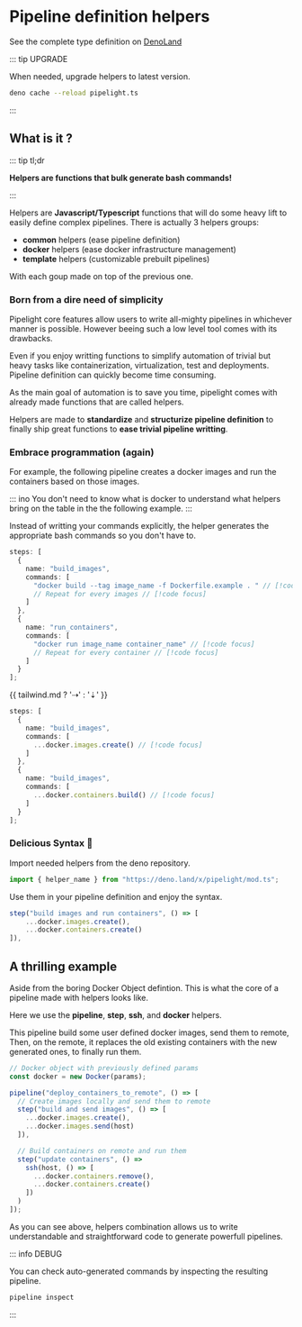 <script setup lang="ts">
import Example from "@components/Example.vue";
import Sheet from "@components/Sheet.vue";
import { tailwind } from "@utils/breakpoints.ts";
</script>

# Pipeline definition helpers

See the complete type definition on [DenoLand](https://deno.land/x/pipelight/mod.ts)

::: tip UPGRADE

When needed, upgrade helpers to latest version.

```sh
deno cache --reload pipelight.ts
```

:::

## What is it ?

::: tip tl;dr

**Helpers are functions that bulk generate bash commands!**

:::

Helpers are **Javascript/Typescript** functions that will do some heavy lift to easily define complex pipelines.
There is actually 3 helpers groups:

- **common** helpers (ease pipeline definition)
- **docker** helpers (ease docker infrastructure management)
- **template** helpers (customizable prebuilt pipelines)

With each goup made on top of the previous one.

### Born from a dire need of simplicity

Pipelight core features allow users to write all-mighty pipelines in whichever manner is possible.
However beeing such a low level tool comes with its drawbacks.

Even if you enjoy writting functions to simplify automation of trivial but heavy tasks
like containerization, virtualization, test and deployments.
Pipeline definition can quickly become time consuming.

As the main goal of automation is to save you time, pipelight comes with already made functions
that are called helpers.

Helpers are made to **standardize** and **structurize pipeline definition**
to finally ship great functions to **ease trivial pipeline writting**.

### Embrace programmation (again)

For example, the following pipeline creates a docker images and run the containers based on those images.

::: ino
You don't need to know what is docker to understand what helpers bring on the table
in the the following example.
:::

Instead of writting your commands explicitly,
the helper generates the appropriate bash commands so you don't have to.

<div class="landing">
<Sheet class="sm">
<Example>

```ts
steps: [
  {
    name: "build_images",
    commands: [
      "docker build --tag image_name -f Dockerfile.example . " // [!code focus]
      // Repeat for every images // [!code focus]
    ]
  },
  {
    name: "run_containers",
    commands: [
      "docker run image_name container_name" // [!code focus]
      // Repeat for every container // [!code focus]
    ]
  }
];
```

</Example>
<p class="xl">{{ tailwind.md ? '⇢' : '⇣' }}</p>
<Example>

```ts
steps: [
  {
    name: "build_images",
    commands: [
      ...docker.images.create() // [!code focus]
    ]
  },
  {
    name: "build_images",
    commands: [
      ...docker.containers.build() // [!code focus]
    ]
  }
];
```

</Example>
</Sheet>
</div>

### Delicious Syntax 🤌

Import needed helpers from the deno repository.

```ts
import { helper_name } from "https://deno.land/x/pipelight/mod.ts";
```

Use them in your pipeline definition and enjoy the syntax.

```ts
step("build images and run containers", () => [
    ...docker.images.create(),
    ...docker.containers.create()
]),
```

## A thrilling example

Aside from the boring Docker Object defintion.
This is what the core of a pipeline made with helpers looks like.

Here we use the **pipeline**, **step**, **ssh**, and **docker** helpers.

This pipeline build some user defined docker images, send them to remote,
Then, on the remote, it replaces the old existing containers with the new generated ones,
to finally run them.

```ts
// Docker object with previously defined params
const docker = new Docker(params);

pipeline("deploy_containers_to_remote", () => [
  // Create images locally and send them to remote
  step("build and send images", () => [
    ...docker.images.create(),
    ...docker.images.send(host)
  ]),

  // Build containers on remote and run them
  step("update containers", () =>
    ssh(host, () => [
      ...docker.containers.remove(),
      ...docker.containers.create()
    ])
  )
]);
```

As you can see above, helpers combination allows us to write understandable
and straightforward code to generate powerfull pipelines.

::: info DEBUG

You can check auto-generated commands by inspecting the resulting pipeline.

```sh
pipeline inspect
```

:::

